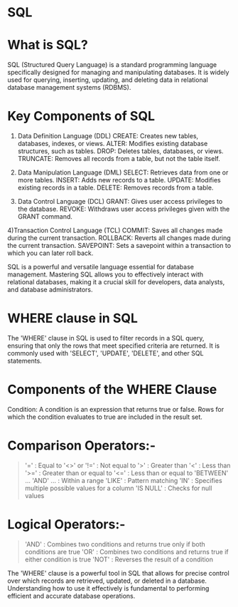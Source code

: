 # SQL

# What is SQL?
SQL (Structured Query Language) is a standard programming language specifically designed for managing and manipulating databases.
It is widely used for querying, inserting, updating, and deleting data in relational database management systems (RDBMS).

# Key Components of SQL

1) Data Definition Language (DDL)
 CREATE: Creates new tables, databases, indexes, or views.
 ALTER: Modifies existing database structures, such as tables.
 DROP: Deletes tables, databases, or views.
 TRUNCATE: Removes all records from a table, but not the table itself.

2) Data Manipulation Language (DML)
 SELECT: Retrieves data from one or more tables.
 INSERT: Adds new records to a table.
 UPDATE: Modifies existing records in a table.
 DELETE: Removes records from a table.

3) Data Control Language (DCL)
 GRANT: Gives user access privileges to the database.
 REVOKE: Withdraws user access privileges given with the GRANT command.

4)Transaction Control Language (TCL)
 COMMIT: Saves all changes made during the current transaction.
 ROLLBACK: Reverts all changes made during the current transaction.
 SAVEPOINT: Sets a savepoint within a transaction to which you can later roll back.

SQL is a powerful and versatile language essential for database management. 
Mastering SQL allows you to effectively interact with relational databases, making it a crucial skill for developers, data analysts, and database administrators.

# WHERE clause in SQL
The 'WHERE' clause in SQL is used to filter records in a SQL query, ensuring that only the rows that meet specified criteria are returned.
It is commonly used with 'SELECT', 'UPDATE', 'DELETE', and other SQL statements.

# Components of the WHERE Clause

Condition: A condition is an expression that returns true or false. Rows for which the condition evaluates to true are included in the result set.

# Comparison Operators:-

> '=' : Equal to
> '<>' or '!=' : Not equal to
> '>' : Greater than
> '<' : Less than
> '>=' : Greater than or equal to
> '<=' : Less than or equal to
> 'BETWEEN' ... 'AND' ... : Within a range
> 'LIKE' : Pattern matching
> 'IN' : Specifies multiple possible values for a column
> 'IS NULL' : Checks for null values

# Logical Operators:-
> 'AND' : Combines two conditions and returns true only if both conditions are true
> 'OR' : Combines two conditions and returns true if either condition is true
> 'NOT' : Reverses the result of a condition

The 'WHERE' clause is a powerful tool in SQL that allows for precise control over which records are retrieved, updated, or deleted in a database.
Understanding how to use it effectively is fundamental to performing efficient and accurate database operations.









 
